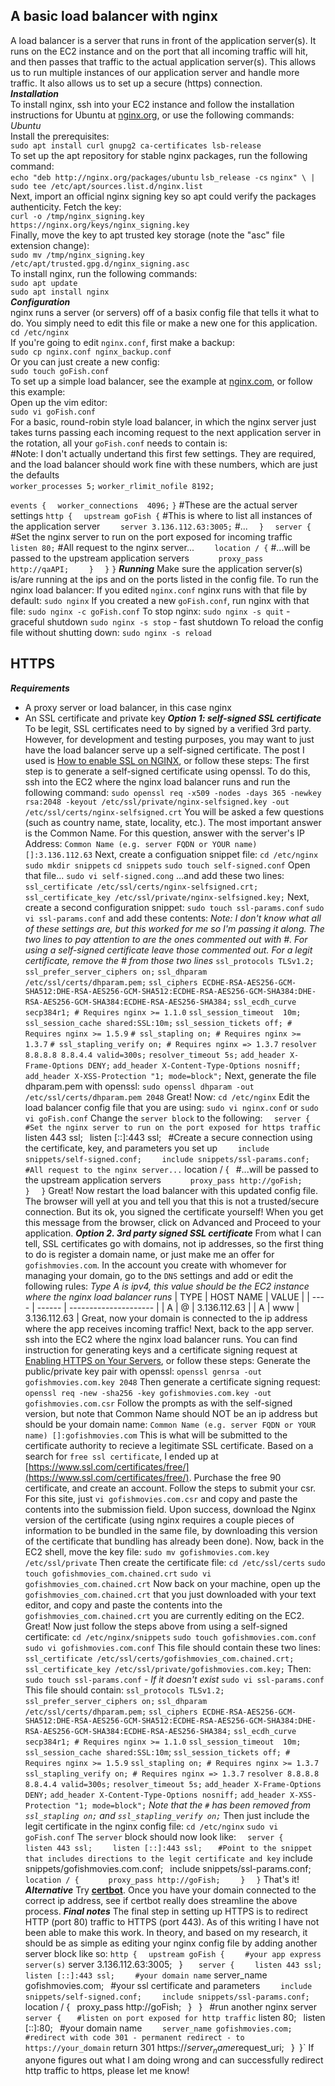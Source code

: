 ## A basic load balancer with nginx ##
A load balancer is a server that runs in front of the application server(s). It runs on the EC2 instance and on the port that all incoming traffic will hit, and then passes that traffic to the actual application server(s). This allows us to run multiple instances of our application server and handle more traffic. It also allows us to set up a secure (https) connection.\
***Installation***\
To install nginx, ssh into your EC2 instance and follow the installation instructions for Ubuntu at [nginx.org](https://nginx.org/en/linux_packages.html#Ubuntu), or use the following commands:\
*Ubuntu*\
Install the prerequisites:\
`sudo apt install curl gnupg2 ca-certificates lsb-release`\
To set up the apt repository for stable nginx packages, run the following command:\
`echo "deb http://nginx.org/packages/ubuntu` `lsb_release -cs` `nginx" \ | sudo tee /etc/apt/sources.list.d/nginx.list`\
Next, import an official nginx signing key so apt could verify the packages authenticity. Fetch the key:\
`curl -o /tmp/nginx_signing.key https://nginx.org/keys/nginx_signing.key`\
Finally, move the key to apt trusted key storage (note the "asc" file extension change):\
`sudo mv /tmp/nginx_signing.key /etc/apt/trusted.gpg.d/nginx_signing.asc`\
To install nginx, run the following commands:\
`sudo apt update`\
`sudo apt install nginx`\
***Configuration***\
nginx runs a server (or servers) off of a basix config file that tells it what to do. You simply need to edit this file or make a new one for this application.\
`cd /etc/nginx`\
If you're going to edit `nginx.conf`, first make a backup:\
`sudo cp nginx.conf nginx_backup.conf`\
Or you can just create a new config:\
`sudo touch goFish.conf`\
To set up a simple load balancer, see the example at [nginx.com](https://www.nginx.com/resources/wiki/start/topics/examples/loadbalanceexample/), or follow this example:\
Open up the vim editor:\
`sudo vi goFish.conf`\
For a basic, round-robin style load balancer, in which the nginx server just takes turns passing each incoming request to the next application server in the rotation, all your `goFish.conf` needs to contain is:\
#Note: I don't actually undertand this first few settings. They are required, and the load balancer should work fine with these numbers, which are just the defaults\
`worker_processes 5;`
`worker_rlimit_nofile 8192;`

`events {`
`  worker_connections  4096;`
`}`
#These are the actual server settings
`http {`
`  upstream goFish {`
    #This is where to list all instances of the application server
`    server 3.136.112.63:3005;`
    #...
`  }`
`  server {`
    #Set the nginx server to run on the port exposed for incoming traffic
`    listen 80;`
    #All request to the nginx server...
`    location / {`
      #...will be passed to the upstream application servers
`      proxy_pass http://qaAPI;`
`    }`
`  }`
`}`
***Running***
Make sure the application server(s) is/are running at the ips and on the ports listed in the config file. To run the nginx load balancer:
If you edited `nginx.conf` nginx runs with that file by default:
`sudo nginx`
If you created a new `goFish.conf`, run nginx with that file:
`sudo nginx -c goFish.conf`
To stop nginx:
`sudo nginx -s quit` - graceful shutdown
`sudo nginx -s stop` - fast shutdown
To reload the config file without shutting down:
`sudo nginx -s reload`

## HTTPS ##
***Requirements***
- A proxy server or load balancer, in this case nginx
- An SSL certificate and private key
***Option 1: self-signed SSL certificate***
To be legit, SSL certificates need to by signed by a verified 3rd party. However, for development and testing purposes, you may want to just have the load balancer serve up a self-signed certificate. The post I used is [How to enable SSL on NGINX](https://www.techrepublic.com/article/how-to-enable-ssl-on-nginx/), or follow these steps:
The first step is to generate a self-signed certificate using openssl. To do this, ssh into the EC2 where the nginx load balancer runs and run the following command:
`sudo openssl req -x509 -nodes -days 365 -newkey rsa:2048 -keyout /etc/ssl/private/nginx-selfsigned.key -out /etc/ssl/certs/nginx-selfsigned.crt`
You will be asked a few questions (such as country name, state, locality, etc.). The most important answer is the Common Name. For this question, answer with the server's IP Address:
`Common Name (e.g. server FQDN or YOUR name) []:3.136.112.63`
Next, create a configuation snippet file:
`cd /etc/nginx`
`sudo mkdir snippets`
`cd snippets`
`sudo touch self-signed.conf`
Open that file...
`sudo vi self-signed.cong`
...and add these two lines:
`ssl_certificate /etc/ssl/certs/nginx-selfsigned.crt;`
`ssl_certificate_key /etc/ssl/private/nginx-selfsigned.key;`
Next, create a second configuration snippet:
`sudo touch ssl-params.conf`
`sudo vi ssl-params.conf`
and add these contents:
*Note: I don't know what all of these settings are, but this worked for me so I'm passing it along. The two lines to pay attention to are the ones commented out with #. For using a self-signed certificate leave those commented out. For a legit certificate, remove the # from those two lines*
`ssl_protocols TLSv1.2;`
`ssl_prefer_server_ciphers on;`
`ssl_dhparam /etc/ssl/certs/dhparam.pem;`
`ssl_ciphers ECDHE-RSA-AES256-GCM-SHA512:DHE-RSA-AES256-GCM-SHA512:ECDHE-RSA-AES256-GCM-SHA384:DHE-RSA-AES256-GCM-SHA384:ECDHE-RSA-AES256-SHA384;`
`ssl_ecdh_curve secp384r1; # Requires nginx >= 1.1.0`
`ssl_session_timeout  10m;`
`ssl_session_cache shared:SSL:10m;`
`ssl_session_tickets off; # Requires nginx >= 1.5.9`
`# ssl_stapling on; # Requires nginx >= 1.3.7`
`# ssl_stapling_verify on; # Requires nginx => 1.3.7`
`resolver 8.8.8.8 8.8.4.4 valid=300s;`
`resolver_timeout 5s;`
`add_header X-Frame-Options DENY;`
`add_header X-Content-Type-Options nosniff;`
`add_header X-XSS-Protection "1; mode=block";`
Next, generate the file dhparam.pem with openssl:
`sudo openssl dhparam -out /etc/ssl/certs/dhparam.pem 2048`
Great! Now:
`cd /etc/nginx`
Edit the load balancer config file that you are using:
`sudo vi nginx.conf` or `sudo vi goFish.conf`
Change the `server block` to the following:
`  server {`
`    #Set the nginx server to run on the port exposed for https traffic
`    listen 443 ssl;`
`    listen [::]:443 ssl;`
`    #Create a secure connection using the certificate, key, and parameters you set up
`    include snippets/self-signed.conf;`
`    include snippets/ssl-params.conf;`
`    #All request to the nginx server...
`    location / {`
`      #...will be passed to the upstream application servers
`      proxy_pass http://goFish;`
`    }`
`  }`
Great! Now restart the load balancer with this updated config file.
The browser will yell at you and tell you that this is not a trusted/secure connection. But its ok, you signed the certificate yourself! When you get this message from the browser, click on Advanced and Proceed to your application.
***Option 2. 3rd party signed SSL certificate***
From what I can tell, SSL certificates go with domains, not ip addresses, so the first thing to do is register a domain name, or just make me an offer for `gofishmovies.com`.
In the account you create with whomever for managing your domain, go to the `DNS` settings and add or edit the following rules:
*Type A is ipv4, this value should be the EC2 instance where the nginx load balancer runs*
| TYPE | HOST NAME | VALUE |
| ---- | ------ | --------------------- |
| A | @ | 3.136.112.63 |
| A | www | 3.136.112.63 |
Great, now your domain is connected to the ip address where the app receives incoming traffic!
Next, back to the app server. ssh into the EC2 where the nginx load balancer runs. You can find instruction for generating keys and a certificate signing request at [Enabling HTTPS on Your Servers](https://developers.google.com/web/fundamentals/security/encrypt-in-transit/enable-https), or follow these steps:
Generate the public/private key pair with openssl:
`openssl genrsa -out gofishmovies.com.key 2048`
Then generate a certificate signing request:
`openssl req -new -sha256 -key gofishmovies.com.key -out gofishmovies.com.csr`
Follow the prompts as with the self-signed version, but note that Common Name should NOT be an ip address but should be your domain name:
`Common Name (e.g. server FQDN or YOUR name) []:gofishmovies.com`
This is what will be submitted to the certificate authority to recieve a legitimate SSL certificate.
Based on a search for `free ssl certificate`, I ended up at [https://www.ssl.com/certificates/free/](https://www.ssl.com/certificates/free/). Purchase the free 90 certificate, and create an account. Follow the steps to submit your csr. For this site, just
`vi gofishmovies.com.csr`
and copy and paste the contents into the submission field.
Upon success, download the Nginx version of the certificate (using nginx requires a couple pieces of information to be bundled in the same file, by downloading this version of the certificate that bundling has already been done).
Now, back in the EC2 shell, move the key file:
`sudo mv gofishmovies.com.key /etc/ssl/private`
Then create the certificate file:
`cd /etc/ssl/certs`
`sudo touch gofishmovies_com.chained.crt`
`sudo vi gofishmovies_com.chained.crt`
Now back on your machine, open up the `gofishmovies_com.chained.crt` that you just downloaded with your text editor, and copy and paste the contents into the `gofishmovies_com.chained.crt` you are currently editing on the EC2.
Great! Now just follow the steps above from using a self-signed certificate:
`cd /etc/nginx/snippets`
`sudo touch gofishmovies.com.conf`
`sudo vi gofishmovies.com.conf`
This file should contain these two lines:
`ssl_certificate /etc/ssl/certs/gofishmovies_com.chained.crt;`
`ssl_certificate_key /etc/ssl/private/gofishmovies.com.key;`
Then:
`sudo touch ssl-params.conf` - *If it doesn't exist*
`sudo vi ssl-params.conf`
This file should contain:
`ssl_protocols TLSv1.2;`
`ssl_prefer_server_ciphers on;`
`ssl_dhparam /etc/ssl/certs/dhparam.pem;`
`ssl_ciphers ECDHE-RSA-AES256-GCM-SHA512:DHE-RSA-AES256-GCM-SHA512:ECDHE-RSA-AES256-GCM-SHA384:DHE-RSA-AES256-GCM-SHA384:ECDHE-RSA-AES256-SHA384;`
`ssl_ecdh_curve secp384r1; # Requires nginx >= 1.1.0`
`ssl_session_timeout  10m;`
`ssl_session_cache shared:SSL:10m`;
`ssl_session_tickets off; # Requires nginx >= 1.5.9`
`ssl_stapling on; # Requires nginx >= 1.3.7`
`ssl_stapling_verify on; # Requires nginx => 1.3.7`
`resolver 8.8.8.8 8.8.4.4 valid=300s;`
`resolver_timeout 5s;`
`add_header X-Frame-Options DENY;`
`add_header X-Content-Type-Options nosniff;`
`add_header X-XSS-Protection "1; mode=block";`
*Note that the `#` has been removed from `ssl_stapling on;` and `ssl_stapling_verify on;`*
Then just include the legit certificate in the nginx config file:
`cd /etc/nginx`
`sudo vi goFish.conf`
The `server` block should now look like:
`  server {`
`    listen 443 ssl;`
`    listen [::]:443 ssl;`
`    #Point to the snippet that includes directions to the legit certificate and key
`    include snippets/gofishmovies.com.conf;`
`    include snippets/ssl-params.conf;`
`
`    location / {`
`      proxy_pass http://goFish;`
`    }`
`  }`
That's it!
***Alternative***
Try [**certbot**](https://certbot.eff.org/lets-encrypt/ubuntufocal-nginx). Once you have your domain connected to the correct ip address, see if certbot really does streamline the above process.
***Final notes***
The final step in setting up HTTPS is to redirect HTTP (port 80) traffic to HTTPS (port 443). As of this writing I have not been able to make this work. In theory, and based on my research, it should be as simple as editing your nginx config file by adding another server block like so:
`http {`
`  upstream goFish {`
`     #your app express server(s)
`    server 3.136.112.63:3005;`
`  }`
`
`  server {`
`    listen 443 ssl;`
`    listen [::]:443 ssl;`
`     #your domain name
`    server_name gofishmovies.com;`
`    #your ssl certificate and parameters
`    include snippets/self-signed.conf;`
`    include snippets/ssl-params.conf;`
`
`    location / {`
`      proxy_pass http://goFish;`
`    }`
`  }`
`  #run another nginx server
`  server {`
`    #listen on port exposed for http traffic
`    listen 80;`
`    listen [::]:80;`
`    #your domain name
`    server_name gofishmovies.com;`
`    #redirect with code 301 - permanent redirect - to https://your_domain
`    return 301 https://$server_name$request_uri;`
` }`
`}`
If anyone figures out what I am doing wrong and can successfully redirect http traffic to https, please let me know!